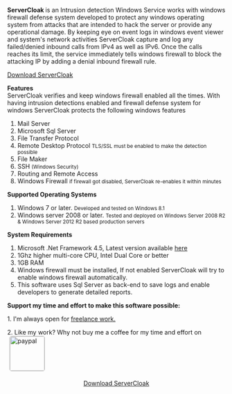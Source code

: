 <p>
  <b>
  ServerCloak
  </b>
  is an Intrusion detection Windows Service works with windows firewall defense system developed to protect any windows operating system from attacks that are intended to hack the server or provide any operational damage.
  By keeping eye on event logs in windows event viewer and system's network activities ServerCloak capture and log any failed/denied inbound calls from IPv4 as well as IPv6.
  Once the calls reaches its limit, the service immediately tells windows firewall to block the attacking IP by adding a denial inbound firewall rule.
</p>
<p>
  <a href="http://www.vikasrana.com/Download/ServerCloak.zip" target="_blank">
  Download ServerCloak
</a>
</p>
<p>
  <b>
  Features
  </b>
  <br>
  ServerCloak verifies and keep windows firewall enabled all the times. With having intrusion detections enabled and firewall defense system for windows ServerCloak protects the following windows features<br>
</p>

<ol>
  <li>
  Mail Server
  </li>
  <li>
  Microsoft Sql Server
  </li>
  <li>
  File Transfer Protocol
  </li>
  <li>
  Remote Desktop Protocol <small>
  TLS/SSL must be enabled to make the detection possible
  </small>
  </li>
  <li>
  File Maker
  </li>
  <li>
  SSH <small>
  (Windows Security)
  </small>
  </li>
  <li>
  Routing and Remote Access
  </li>
  <li>
  Windows Firewall <small>
  if firewall got disabled, ServerCloak re-enables it within minutes
  </small>
  </li>
</ol>
<p>
</p>
<p>
  <b>
  Supported Operating Systems
  </b>
</p>

<ol>
  <li>
  Windows 7 or later. <small>
  Developed and tested on Windows 8.1
 </small>
  </li>
  <li>
  Windows server 2008 or later. <small>
  Tested and deployed on Windows Server 2008 R2 &amp; Windows Server 2012 R2 based production servers
  </small>
  </li>
</ol>
<p>
</p>
<p>
  <b>
  System Requirements
  </b>
</p>

<ol>
  <li>
  Microsoft .Net Framework 4.5, Latest version available <a href="http://www.microsoft.com/Net" target="_blank">
  here
  </a>
  </li>
  <li>
  1Ghz higher multi-core CPU, Intel Dual Core or better
  </li>
  <li>
  1GB RAM
  </li>
  <li>
  Windows firewall must be installed, If not enabled ServerCloak will try to enable windows firewall automatically.
  </li>
  <li>
  This software uses Sql Server as back-end to save logs and enable developers to generate detailed reports.
  </li>
</ol>
<p>
</p>
<p>
  <b>
  Support my time and effort to make this software possible:
  </b>
</p>
<p>
  1. I'm always open for <a href="http://www.vikasrana.com/Contact">
  freelance work.
  </a>
</p>
<p>
  2. Like my work? Why not buy me a coffee for my time and effort on<a href="https://www.paypal.com/cgi-bin/webscr?cmd=_s-xclick&amp;hosted_button_id=G9XKETWEVAFHQ" class="fa" target="_blank">
  <img src="http://www.vikasrana.com/Hub/images/paypal.jpg" style="width:80px; border:solid 1px silver; border-radius:5px; margin:0 0 5px 5px;" alt="paypal">
  </a>
</p>
<p>
</p>
<p style="text-align:center;">
  <a class="btn btn-cta-secondary" href="http://www.vikasrana.com/Download/ServerCloak.zip" target="_blank">
  <i class="fa fa-download">
  </i>
  Download ServerCloak
  </a>
</p>
<p>
</p>
